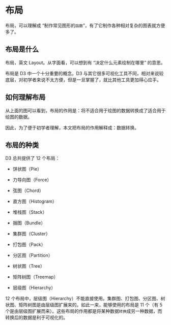 # 布局

布局，可以理解成 “制作常见图形的`函数`”，有了它制作各种相对复杂的图表就方便多了。

## 布局是什么

布局，英文 Layout。从字面看，可以想到有 “决定什么元素绘制在哪里” 的意思。

布局是 D3 中一个十分重要的概念。D3 与其它很多可视化工具不同，相对来说较底层，对初学者来说不太方便，但是一旦掌握了，就比其他工具更加得心应手。

## 如何理解布局

从上面的图可以看到，布局的作用是：将不适合用于绘图的数据转换成了适合用于绘图的数据。

因此，为了便于初学者理解，本文把布局的作用解释成：数据转换。

## 布局的种类

D3 总共提供了 12 个布局：

- 饼状图（Pie）
- 力导向图（Force）
- 弦图（Chord）
- 直方图（Histogram）
- 堆栈图（Stack）
- 捆图（Bundle）

- 集群图（Cluster）
- 打包图（Pack）
- 分区图（Partition）
- 树状图（Tree）
- 矩阵树图（Treemap）

- 层级图（Hierarchy）

12 个布局中，层级图（Hierarchy）不能直接使用。集群图、打包图、分区图、树状图、矩阵树图是由层级图扩展来的。如此一来，能够使用的布局是 11 个（有 5 个是由层级图扩展而来）。这些布局的作用都是将某种数据`转换`成另一种数据，而转换后的数据是利于可视化的。
